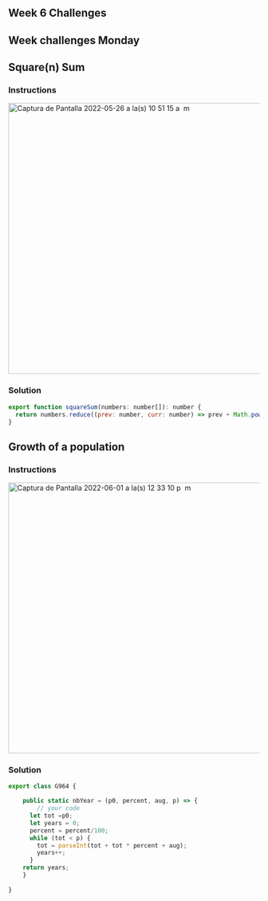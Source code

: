 ## Week 6 Challenges

## Week challenges Monday
## Square(n) Sum
### Instructions
<img width="543" alt="Captura de Pantalla 2022-05-26 a la(s) 10 51 15 a  m" src="https://user-images.githubusercontent.com/91048093/170536077-bf137c7e-6105-45f6-8572-e961583775cd.png">

### Solution
```javascript  
export function squareSum(numbers: number[]): number {
  return numbers.reduce((prev: number, curr: number) => prev + Math.pow(curr, 2),0);
}
  ```
## Growth of a population
### Instructions
<img width="543" alt="Captura de Pantalla 2022-06-01 a la(s) 12 33 10 p  m" src="https://user-images.githubusercontent.com/91048093/171477309-75e00eb2-b69d-4ba9-b345-cab03661f155.png">

### Solution
```javascript
export class G964 {

    public static nbYear = (p0, percent, aug, p) => {
        // your code
      let tot =p0;
      let years = 0;
      percent = percent/100;
      while (tot < p) {
        tot = parseInt(tot + tot * percent + aug);
        years++;
      }
    return years;
    }
  
}
```

